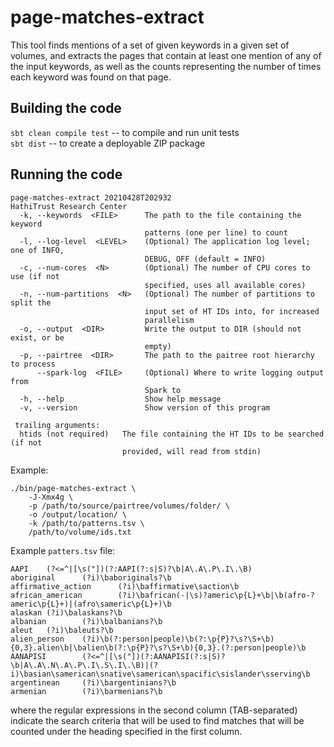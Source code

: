 # page-matches-extract

This tool finds mentions of a set of given keywords in a given set of volumes,
and extracts the pages that contain at least one mention of any of the input
keywords, as well as the counts representing the number of times each keyword
was found on that page.

## Building the code

`sbt clean compile test` -- to compile and run unit tests  
`sbt dist` -- to create a deployable ZIP package  

## Running the code

```
page-matches-extract 20210428T202932
HathiTrust Research Center
  -k, --keywords  <FILE>      The path to the file containing the keyword
                              patterns (one per line) to count
  -l, --log-level  <LEVEL>    (Optional) The application log level; one of INFO,
                              DEBUG, OFF (default = INFO)
  -c, --num-cores  <N>        (Optional) The number of CPU cores to use (if not
                              specified, uses all available cores)
  -n, --num-partitions  <N>   (Optional) The number of partitions to split the
                              input set of HT IDs into, for increased
                              parallelism
  -o, --output  <DIR>         Write the output to DIR (should not exist, or be
                              empty)
  -p, --pairtree  <DIR>       The path to the paitree root hierarchy to process
      --spark-log  <FILE>     (Optional) Where to write logging output from
                              Spark to
  -h, --help                  Show help message
  -v, --version               Show version of this program

 trailing arguments:
  htids (not required)   The file containing the HT IDs to be searched (if not
                         provided, will read from stdin)
```

Example:  
```shell
./bin/page-matches-extract \
    -J-Xmx4g \
    -p /path/to/source/pairtree/volumes/folder/ \
    -o /output/location/ \
    -k /path/to/patterns.tsv \
    /path/to/volume/ids.txt
```

Example `patters.tsv` file:
```text
AAPI    (?<=^|[\s("])(?:AAPI(?:s|S)?\b|A\.A\.P\.I\.\B)
aboriginal      (?i)\baboriginals?\b
affirmative_action      (?i)\baffirmative\saction\b
african_american        (?i)\bafrican(-|\s)?americ\p{L}+\b|\b(afro-?americ\p{L}+)|(afro\sameric\p{L}+)\b
alaskan (?i)\balaskans?\b
albanian        (?i)\balbanians?\b
aleut   (?i)\baleuts?\b
alien_person    (?i)\b(?:person|people)\b(?:\p{P}?\s?\S+\b){0,3}.alien\b|\balien\b(?:\p{P}?\s?\S+\b){0,3}.(?:person|people)\b
AANAPISI        (?<=^|[\s("])(?:AANAPISI(?:s|S)?\b|A\.A\.N\.A\.P\.I\.S\.I\.\B)|(?i)\basian\samerican\snative\samerican\spacific\sislander\sserving\b
argentinean     (?i)\bargentinians?\b
armenian        (?i)\barmenians?\b
```
where the regular expressions in the second column (TAB-separated) indicate the
search criteria that will be used to find matches that will be counted under the 
heading specified in the first column.